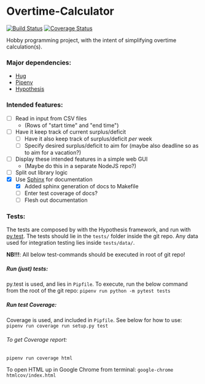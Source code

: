 # Overtime-Calculator
[![Build Status](https://travis-ci.org/x10an14/overtime-calculator.svg?branch=master)](https://travis-ci.org/x10an14/overtime-calculator)
[![Coverage Status](https://coveralls.io/repos/github/x10an14/overtime-calculator/badge.svg?branch=ci-add-coveralls)](https://coveralls.io/github/x10an14/overtime-calculator?branch=ci-add-coveralls)

Hobby programming project, with the intent of simplifying overtime calculation(s).

### Major dependencies:
- [Hug](https://github.com/timothycrosley/hug)
- [Pipenv](https://github.com/pypa/pipenv)
- [Hypothesis](https://github.com/HypothesisWorks/hypothesis-python)

### Intended features:
- [ ] Read in input from CSV files
  * (Rows of "start time" and "end time")
- [ ] Have it keep track of current surplus/deficit
  * [ ] Have it also keep track of surplus/deficit _per_ week
  * [ ] Specify desired surplus/deficit to aim for (maybe also deadline so as to aim for a vacation?)
- [ ] Display these intended features in a simple web GUI
  * (Maybe do this in a separate NodeJS repo?)
- [ ] Split out library logic
- [x] Use [Sphinx](https://pythonhosted.org/an_example_pypi_project/sphinx.html) for documentation
  * [x] Added sphinx generation of docs to Makefile
  * [ ] Enter test coverage of docs?
  * [ ] Flesh out documentation

### Tests:
The tests are composed by with the Hypothesis framework, and run with [py.test](https://github.com/pytest-dev/pytest).
The tests should lie in the `tests/` folder inside the git repo.
Any data used for integration testing lies inside `tests/data/`.

__NB!!!__: All below test-commands should be executed in root of git repo!

##### Run (just) tests:
py.test is used, and lies in `Pipfile`.
To execute, run the below command from the root of the git repo:
`pipenv run python -m pytest tests`

##### Run test Coverage:
Coverage is used, and included in `Pipfile`.
See below for how to use:
`pipenv run coverage run setup.py test`

###### To get Coverage report:
`pipenv run coverage html`

To open HTML up in Google Chrome from terminal:
`google-chrome htmlcov/index.html`

